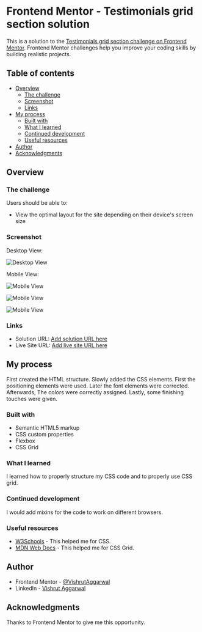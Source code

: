 # Frontend Mentor - Testimonials grid section solution

This is a solution to the [Testimonials grid section challenge on Frontend Mentor](https://www.frontendmentor.io/challenges/testimonials-grid-section-Nnw6J7Un7). Frontend Mentor challenges help you improve your coding skills by building realistic projects. 

## Table of contents

- [Overview](#overview)
  - [The challenge](#the-challenge)
  - [Screenshot](#screenshot)
  - [Links](#links)
- [My process](#my-process)
  - [Built with](#built-with)
  - [What I learned](#what-i-learned)
  - [Continued development](#continued-development)
  - [Useful resources](#useful-resources)
- [Author](#author)
- [Acknowledgments](#acknowledgments)

## Overview

### The challenge

Users should be able to:

- View the optimal layout for the site depending on their device's screen size

### Screenshot

Desktop View:

![Desktop View](./screenshots/deskview.png)

Mobile View:

![Mobile View](./screenshots/mobview1.png)

![Mobile View](./screenshots/mobview2.png)

![Mobile View](./screenshots/mobview3.png)

### Links

- Solution URL: [Add solution URL here](https://github.com/VishrutAggarwal/testimonials-grid-section-main)
- Live Site URL: [Add live site URL here](https://vishrutaggarwal.github.io/testimonials-grid-section-main/)

## My process

First created the HTML structure.
Slowly added the CSS elements.
First the positioning elements were used.
Later the font elements were corrected.
Afterwards, The colors were correctly assigned.
Lastly, some finishing touches were given.

### Built with

- Semantic HTML5 markup
- CSS custom properties
- Flexbox
- CSS Grid

### What I learned

I learned how to properly structure my CSS code and to properly use CSS grid.

### Continued development

I would add mixins for the code to work on different browsers.

### Useful resources

- [W3Schools](https://www.w3schools.com/css/) - This helped me for CSS.
- [MDN Web Docs](https://developer.mozilla.org/en-US/docs/Web/CSS) - This helped me for CSS Grid.

## Author

- Frontend Mentor - [@VishrutAggarwal](https://www.frontendmentor.io/profile/VishrutAggarwal)
- LinkedIn - [Vishrut Aggarwal](https://www.linkedin.com/in/vishrut-aggarwal/)

## Acknowledgments

Thanks to Frontend Mentor to give me this opportunity.
